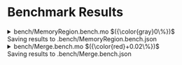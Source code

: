 # Benchmark Results



<details>

<summary>bench/MemoryRegion.bench.mo $({\color{gray}0\%})$</summary>

### Region vs MemoryRegion

_Benchmarking the performance with 10k entries_


Instructions: ${\color{gray}0\\%}$
Heap: ${\color{gray}0\\%}$
Stable Memory: ${\color{gray}0\\%}$
Garbage Collection: ${\color{gray}0\\%}$


**Instructions**

|                                              |                       MemoryRegion |              VersionedMemoryRegion |
| :------------------------------------------- | ---------------------------------: | ---------------------------------: |
| allocate()                                   |   9_438_475 $({\color{gray}0\\%})$ |   9_689_420 $({\color{gray}0\\%})$ |
| deallocate()                                 | 164_367_062 $({\color{gray}0\\%})$ | 160_686_101 $({\color{gray}0\\%})$ |
| using allocate() to reallocate stored blocks | 260_600_203 $({\color{gray}0\\%})$ | 271_940_285 $({\color{gray}0\\%})$ |
| Preliminary Step: Sort Addresses             | 244_841_617 $({\color{gray}0\\%})$ | 244_953_419 $({\color{gray}0\\%})$ |
| deallocate() worst case                      | 205_864_832 $({\color{gray}0\\%})$ | 204_618_931 $({\color{gray}0\\%})$ |


**Heap**

|                                              |                     MemoryRegion |            VersionedMemoryRegion |
| :------------------------------------------- | -------------------------------: | -------------------------------: |
| allocate()                                   | 33.62 KiB $({\color{gray}0\\%})$ | 33.61 KiB $({\color{gray}0\\%})$ |
| deallocate()                                 |  1.49 MiB $({\color{gray}0\\%})$ |   1.5 MiB $({\color{gray}0\\%})$ |
| using allocate() to reallocate stored blocks |  5.51 MiB $({\color{gray}0\\%})$ |  6.04 MiB $({\color{gray}0\\%})$ |
| Preliminary Step: Sort Addresses             |  5.61 MiB $({\color{gray}0\\%})$ |  5.62 MiB $({\color{gray}0\\%})$ |
| deallocate() worst case                      |  1.64 MiB $({\color{gray}0\\%})$ |  1.62 MiB $({\color{gray}0\\%})$ |


**Garbage Collection**

|                                              |               MemoryRegion |      VersionedMemoryRegion |
| :------------------------------------------- | -------------------------: | -------------------------: |
| allocate()                                   | 0 B $({\color{gray}0\\%})$ | 0 B $({\color{gray}0\\%})$ |
| deallocate()                                 | 0 B $({\color{gray}0\\%})$ | 0 B $({\color{gray}0\\%})$ |
| using allocate() to reallocate stored blocks | 0 B $({\color{gray}0\\%})$ | 0 B $({\color{gray}0\\%})$ |
| Preliminary Step: Sort Addresses             | 0 B $({\color{gray}0\\%})$ | 0 B $({\color{gray}0\\%})$ |
| deallocate() worst case                      | 0 B $({\color{gray}0\\%})$ | 0 B $({\color{gray}0\\%})$ |


**Stable Memory**

|                                              |                  MemoryRegion |         VersionedMemoryRegion |
| :------------------------------------------- | ----------------------------: | ----------------------------: |
| allocate()                                   | 48 MiB $({\color{gray}0\\%})$ | 48 MiB $({\color{gray}0\\%})$ |
| deallocate()                                 |    0 B $({\color{gray}0\\%})$ |    0 B $({\color{gray}0\\%})$ |
| using allocate() to reallocate stored blocks | 16 MiB $({\color{gray}0\\%})$ | 24 MiB $({\color{gray}0\\%})$ |
| Preliminary Step: Sort Addresses             |    0 B $({\color{gray}0\\%})$ |    0 B $({\color{gray}0\\%})$ |
| deallocate() worst case                      |    0 B $({\color{gray}0\\%})$ |    0 B $({\color{gray}0\\%})$ |

</details>
Saving results to .bench/MemoryRegion.bench.json

<details>

<summary>bench/Merge.bench.mo $({\color{red}+0.02\%})$</summary>

### MemoryRegion merge performance

_Benchmarking with 10k entries_


Instructions: ${\color{red}+0.04\\%}$
Heap: ${\color{green}-0.02\\%}$
Stable Memory: ${\color{gray}0\\%}$
Garbage Collection: ${\color{gray}0\\%}$


**Instructions**

|                     |                            MemoryRegion |
| :------------------ | --------------------------------------: |
| no merge (insert)   | 138_851_315 $({\color{green}-0.02\\%})$ |
| merge prev          |   256_010_684 $({\color{red}+0.16\\%})$ |
| merge next          |   136_933_566 $({\color{red}+0.00\\%})$ |
| merge prev and next |   245_638_644 $({\color{red}+0.01\\%})$ |


**Heap**

|                     |                         MemoryRegion |
| :------------------ | -----------------------------------: |
| no merge (insert)   | 1.57 MiB $({\color{green}-0.08\\%})$ |
| merge prev          | 2.13 MiB $({\color{green}-0.03\\%})$ |
| merge next          |      1.12 MiB $({\color{gray}0\\%})$ |
| merge prev and next |   1.83 MiB $({\color{red}+0.03\\%})$ |


**Garbage Collection**

|                     |               MemoryRegion |
| :------------------ | -------------------------: |
| no merge (insert)   | 0 B $({\color{gray}0\\%})$ |
| merge prev          | 0 B $({\color{gray}0\\%})$ |
| merge next          | 0 B $({\color{gray}0\\%})$ |
| merge prev and next | 0 B $({\color{gray}0\\%})$ |


</details>
Saving results to .bench/Merge.bench.json
